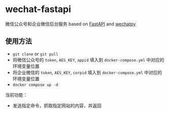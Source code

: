# wechat-fastapi

微信公众号和企业微信后台服务 based on [FastAPI](https://fastapi.tiangolo.com/) and [wechatpy](https://github.com/wechatpy/wechatpy)

## 使用方法

- `git clone` or `git pull`
- 将微信公众号的 `token`, `AES_KEY`, `appid` 填入到 `docker-compose.yml` 中对应的环境变量位置
- 将企业微信的 `token`, `AES_KEY`, `corpid` 填入到 `docker-compose.yml` 中对应的环境变量位置
- `docker compose up -d`

当前功能：

- 发送指定命令，抓取指定网站的内容，并返回
